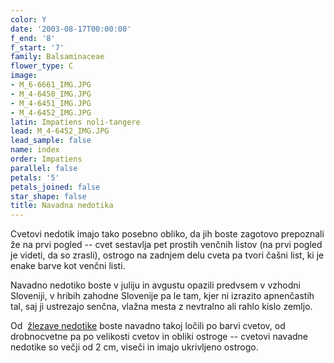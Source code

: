 ```yaml
---
color: Y
date: '2003-08-17T00:00:00'
f_end: '8'
f_start: '7'
family: Balsaminaceae
flower_type: C
image:
- M_6-6661_IMG.JPG
- M_4-6450_IMG.JPG
- M_4-6451_IMG.JPG
- M_4-6452_IMG.JPG
latin: Impatiens noli-tangere
lead: M_4-6452_IMG.JPG
lead_sample: false
name: index
order: Impatiens
parallel: false
petals: '5'
petals_joined: false
star_shape: false
title: Navadna nedotika
---
```

Cvetovi nedotik imajo tako posebno obliko, da jih boste zagotovo prepoznali že na prvi pogled -- cvet sestavlja pet prostih venčnih listov (na prvi pogled je videti, da so zrasli), ostrogo na zadnjem delu cveta pa tvori čašni list, ki je enake barve kot venčni listi.

Navadno nedotiko boste v juliju in avgustu opazili predvsem v vzhodni Sloveniji, v hribih zahodne Slovenije pa le tam, kjer ni izrazito apnenčastih tal, saj ji ustrezajo senčna, vlažna mesta z nevtralno ali rahlo kislo zemljo.

Od  [žlezave nedotike](../ImpatiensGlandulifera(ZlezavaNedotika)/si_ImpatiensGlandulifera(ZlezavaNedotika).asp) boste navadno takoj ločili po barvi cvetov, od drobnocvetne pa po velikosti cvetov in obliki ostroge -- cvetovi navadne nedotike so večji od 2 cm, viseči in imajo ukrivljeno ostrogo.
